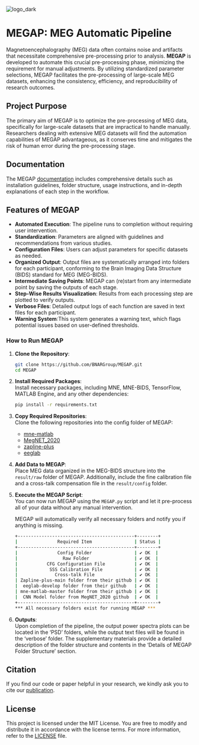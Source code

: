 ![logo_dark](https://github.com/user-attachments/assets/391b2709-4349-496b-8420-40f80741fcc3)

# MEGAP: MEG Automatic Pipeline

Magnetoencephalography (MEG) data often contains noise and artifacts that necessitate comprehensive pre-processing prior to analysis. **MEGAP** is developed to automate this crucial pre-processing phase, minimizing the requirement for manual adjustments. By utilizing standardized parameter selections, MEGAP facilitates the pre-processing of large-scale MEG datasets, enhancing the consistency, efficiency, and reproducibility of research outcomes.

## Project Purpose

The primary aim of MEGAP is to optimize the pre-processing of MEG data, specifically for large-scale datasets that are impractical to handle manually. Researchers dealing with extensive MEG datasets will find the automation capabilities of MEGAP advantageous, as it conserves time and mitigates the risk of human error during the pre-processing stage.

## Documentation
The MEGAP [documentation](https://megap.gitbook.io/megap) includes comprehensive details such as installation guidelines, folder structure, usage instructions, and in-depth explanations of each step in the workflow.

## Features of MEGAP
- **Automated Execution**: The pipeline runs to completion without requiring user intervention.
- **Standardization**: Parameters are aligned with guidelines and recommendations from various studies.
- **Configuration Files**: Users can adjust parameters for specific datasets as needed.
- **Organized Output**: Output files are systematically arranged into folders for each participant, conforming to the Brain Imaging Data Structure (BIDS) standard for MEG (MEG-BIDS).
- **Intermediate Saving Points**: MEGAP can (re)start from any intermediate point by saving the outputs of each stage.
- **Step-Wise Results Visualization**: Results from each processing step are plotted to verify outputs.
- **Verbose Files**: Detailed output logs of each function are saved in text files for each participant.
- **Warning System**:This system generates a warning text, which flags potential issues based on user-defined thresholds.

### How to Run MEGAP

1. **Clone the Repository**: 
   ```bash
   git clone https://github.com/BNARGroup/MEGAP.git
   cd MEGAP
   ```

2. **Install Required Packages**:  
   Install necessary packages, including MNE, MNE-BIDS, TensorFlow, MATLAB Engine, and any other dependencies:
   ```bash
   pip install -r requirements.txt
   ```

3. **Copy Required Repositories**:  
   Clone the following repositories into the config folder of MEGAP:
   - [mne-matlab](https://github.com/mne-tools/mne-matlab)
   - [MegNET_2020](https://github.com/DeepLearningForPrecisionHealthLab/MegNET_2020)
   - [zapline-plus](https://github.com/MariusKlug/zapline-plus)
   - [eeglab](https://github.com/sccn/eeglab)

4. **Add Data to MEGAP**:  
   Place MEG data organized in the MEG-BIDS structure into the `result/raw` folder of MEGAP. Additionally, include the fine calibration file and a cross-talk compensation file in the `result/config` folder.

5. **Execute the MEGAP Script**:  
   You can now run MEGAP using the `MEGAP.py` script and let it pre-process all of your data without any manual intervention.

   MEGAP will automatically verify all necessary folders and notify you if anything is missing.
   
   ```bash
   +--------------------------------------------+--------+
   |               Required Item                | Status |
   +--------------------------------------------+--------+
   |               Config Folder                | ✔️ OK  |
   |                 Raw Folder                 | ✔️ OK  |
   |           CFG Configuration File           | ✔️ OK  |
   |            SSS Calibration File            | ✔️ OK  |
   |              Cross-talk File               | ✔️ OK  |
   | Zapline-plus-main folder from their github | ✔️ OK  |
   |  eeglab-develop folder from their github   | ✔️ OK  |
   | mne-matlab-master folder from their github | ✔️ OK  |
   |  CNN Model folder from MegNET_2020 github  | ✔️ OK  |
   +--------------------------------------------+--------+
   *** All necessary folders exist for running MEGAP ***
   ```

6. **Outputs**:  
   Upon completion of the pipeline, the output power spectra plots can be located in the ‘PSD’ folders, while the output text files will be found in the ‘verbose’ folder. The supplementary materials provide a detailed description of the folder structure and contents in the ‘Details of MEGAP Folder Structure’ section.

## Citation
If you find our code or paper helpful in your research, we kindly ask you to cite our [publication](google.com).

## License

This project is licensed under the MIT License. You are free to modify and distribute it in accordance with the license terms. For more information, refer to the [LICENSE](LICENSE) file.
